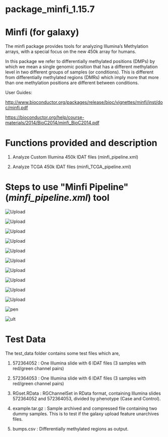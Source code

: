 # package_minfi_1.15.7

Minfi (for galaxy)
====

The minfi package provides tools for analyzing Illumina’s Methylation arrays, with a special
focus on the new 450k array for humans.

In this package we refer to differentially methylated positions (DMPs) by which we mean
a single genomic position that has a different methylation level in two different groups of
samples (or conditions). This is different from differentially methylated regions (DMRs)
which imply more that more than one methylation positions are different between conditions.

User Guides:

http://www.bioconductor.org/packages/release/bioc/vignettes/minfi/inst/doc/minfi.pdf

https://bioconductor.org/help/course-materials/2014/BioC2014/minfi_BioC2014.pdf

Functions provided and description
===

1. Analyze Custom Illumina 450k IDAT files (minfi_pipeline.xml)

2. Analyze TCGA 450k IDAT files (minfi_TCGA_pipeline.xml) 

Steps to use "Minfi Pipeline" (*minfi_pipeline.xml*) tool
===

![Upload](https://github.com/nitesh1989/tools-iuc/blob/methylation_2/tools/minfi/help/help-images/Screen%20Shot%202015-12-07%20at%205.43.07%20PM.png)

![Upload](https://github.com/nitesh1989/tools-iuc/blob/methylation_2/tools/minfi/help/help-images/Screen%20Shot%202015-12-07%20at%205.43.28%20PM.png)

![Upload](https://github.com/nitesh1989/tools-iuc/blob/methylation_2/tools/minfi/help/help-images/Screen%20Shot%202015-12-07%20at%205.43.41%20PM.png)

![Upload](https://github.com/nitesh1989/tools-iuc/blob/methylation_2/tools/minfi/help/help-images/Screen%20Shot%202015-12-07%20at%205.44.32%20PM.png)

![Upload](https://github.com/nitesh1989/tools-iuc/blob/methylation_2/tools/minfi/help/help-images/Screen%20Shot%202015-12-07%20at%205.45.18%20PM.png)

![Upload](https://github.com/nitesh1989/tools-iuc/blob/methylation_2/tools/minfi/help/help-images/Screen%20Shot%202015-12-07%20at%205.46.59%20PM.png)

![Upload](https://github.com/nitesh1989/tools-iuc/blob/methylation_2/tools/minfi/help/help-images/Screen%20Shot%202015-12-07%20at%205.47.30%20PM.png)

![Upload](https://github.com/nitesh1989/tools-iuc/blob/methylation_2/tools/minfi/help/help-images/Screen%20Shot%202015-12-07%20at%205.47.59%20PM.png)

![Upload](https://github.com/nitesh1989/tools-iuc/blob/methylation_2/tools/minfi/help/help-images/Screen%20Shot%202015-12-07%20at%205.48.22%20PM.png)

![Upload](https://github.com/nitesh1989/tools-iuc/blob/methylation_2/tools/minfi/help/help-images/Screen%20Shot%202015-12-07%20at%205.48.53%20PM.png)

![pen](https://github.com/nitesh1989/tools-iuc/blob/methylation_2/tools/minfi/help/help-images/Screen%20Shot%202015-12-07%20at%205.53.03%20PM.png)

![ult](https://github.com/nitesh1989/tools-iuc/blob/methylation_2/tools/minfi/help/help-images/Screen%20Shot%202015-12-07%20at%205.55.57%20PM.png)


Test Data
====

The test_data folder contains some test files which are,

1. 572364052 : One Illumina slide with 6 IDAT files (3 samples with red/green channel pairs)

2. 572364053 : One Illumina slide with 6 IDAT files (3 samples with red/green channel pairs)

3. RGset.RData : RGChannelSet in RData format, containing Illumina slides 572364052 and 572364053,
divided by phenotype (Case and Control).

4. example.tar.gz : Sample archived and compressed file containing two dummy samples. This is to test if the galaxy upload feature unarchives files.

5. bumps.csv : Differentially methylated regions as output.
